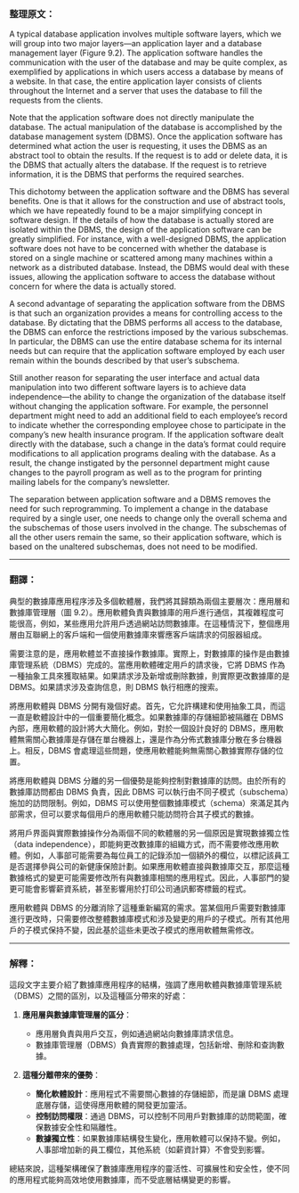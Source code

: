 ### 整理原文：
A typical database application involves multiple software layers, which we will group into two major layers—an application layer and a database management layer (Figure 9.2). The application software handles the communication with the user of the database and may be quite complex, as exemplified by applications in which users access a database by means of a website. In that case, the entire application layer consists of clients throughout the Internet and a server that uses the database to fill the requests from the clients.

Note that the application software does not directly manipulate the database. The actual manipulation of the database is accomplished by the database management system (DBMS). Once the application software has determined what action the user is requesting, it uses the DBMS as an abstract tool to obtain the results. If the request is to add or delete data, it is the DBMS that actually alters the database. If the request is to retrieve information, it is the DBMS that performs the required searches.

This dichotomy between the application software and the DBMS has several benefits. One is that it allows for the construction and use of abstract tools, which we have repeatedly found to be a major simplifying concept in software design. If the details of how the database is actually stored are isolated within the DBMS, the design of the application software can be greatly simplified. For instance, with a well-designed DBMS, the application software does not have to be concerned with whether the database is stored on a single machine or scattered among many machines within a network as a distributed database. Instead, the DBMS would deal with these issues, allowing the application software to access the database without concern for where the data is actually stored.

A second advantage of separating the application software from the DBMS is that such an organization provides a means for controlling access to the database. By dictating that the DBMS performs all access to the database, the DBMS can enforce the restrictions imposed by the various subschemas. In particular, the DBMS can use the entire database schema for its internal needs but can require that the application software employed by each user remain within the bounds described by that user’s subschema.

Still another reason for separating the user interface and actual data manipulation into two different software layers is to achieve data independence—the ability to change the organization of the database itself without changing the application software. For example, the personnel department might need to add an additional field to each employee’s record to indicate whether the corresponding employee chose to participate in the company’s new health insurance program. If the application software dealt directly with the database, such a change in the data’s format could require modifications to all application programs dealing with the database. As a result, the change instigated by the personnel department might cause changes to the payroll program as well as to the program for printing mailing labels for the company’s newsletter.

The separation between application software and a DBMS removes the need for such reprogramming. To implement a change in the database required by a single user, one needs to change only the overall schema and the subschemas of those users involved in the change. The subschemas of all the other users remain the same, so their application software, which is based on the unaltered subschemas, does not need to be modified.

---

### 翻譯：
典型的數據庫應用程序涉及多個軟體層，我們將其歸類為兩個主要層次：應用層和數據庫管理層（圖 9.2）。應用軟體負責與數據庫的用戶進行通信，其複雜程度可能很高，例如，某些應用允許用戶透過網站訪問數據庫。在這種情況下，整個應用層由互聯網上的客戶端和一個使用數據庫來響應客戶端請求的伺服器組成。

需要注意的是，應用軟體並不直接操作數據庫。實際上，對數據庫的操作是由數據庫管理系統（DBMS）完成的。當應用軟體確定用戶的請求後，它將 DBMS 作為一種抽象工具來獲取結果。如果請求涉及新增或刪除數據，則實際更改數據庫的是 DBMS。如果請求涉及查詢信息，則 DBMS 執行相應的搜索。

將應用軟體與 DBMS 分開有幾個好處。首先，它允許構建和使用抽象工具，而這一直是軟體設計中的一個重要簡化概念。如果數據庫的存儲細節被隔離在 DBMS 內部，應用軟體的設計將大大簡化。例如，對於一個設計良好的 DBMS，應用軟體無需關心數據庫是存儲在單台機器上，還是作為分佈式數據庫分散在多台機器上。相反，DBMS 會處理這些問題，使應用軟體能夠無需關心數據實際存儲的位置。

將應用軟體與 DBMS 分離的另一個優勢是能夠控制對數據庫的訪問。由於所有的數據庫訪問都由 DBMS 負責，因此 DBMS 可以執行由不同子模式（subschema）施加的訪問限制。例如，DBMS 可以使用整個數據庫模式（schema）來滿足其內部需求，但可以要求每個用戶的應用軟體只能訪問符合其子模式的數據。

將用戶界面與實際數據操作分為兩個不同的軟體層的另一個原因是實現數據獨立性（data independence），即能夠更改數據庫的組織方式，而不需要修改應用軟體。例如，人事部可能需要為每位員工的記錄添加一個額外的欄位，以標記該員工是否選擇參與公司的新健康保險計劃。如果應用軟體直接與數據庫交互，那麼這種數據格式的變更可能需要修改所有與數據庫相關的應用程式。因此，人事部門的變更可能會影響薪資系統，甚至影響用於打印公司通訊郵寄標籤的程式。

應用軟體與 DBMS 的分離消除了這種重新編寫的需求。當某個用戶需要對數據庫進行更改時，只需要修改整體數據庫模式和涉及變更的用戶的子模式。所有其他用戶的子模式保持不變，因此基於這些未更改子模式的應用軟體無需修改。

---

### 解釋：
這段文字主要介紹了數據庫應用程序的結構，強調了應用軟體與數據庫管理系統（DBMS）之間的區別，以及這種區分帶來的好處：

1. **應用層與數據庫管理層的區分**：
   - 應用層負責與用戶交互，例如通過網站向數據庫請求信息。
   - 數據庫管理層（DBMS）負責實際的數據處理，包括新增、刪除和查詢數據。

2. **這種分離帶來的優勢**：
   - **簡化軟體設計**：應用程式不需要關心數據的存儲細節，而是讓 DBMS 處理底層存儲，這使得應用軟體的開發更加靈活。
   - **控制訪問權限**：通過 DBMS，可以控制不同用戶對數據庫的訪問範圍，確保數據安全性和隔離性。
   - **數據獨立性**：如果數據庫結構發生變化，應用軟體可以保持不變。例如，人事部增加新的員工欄位，其他系統（如薪資計算）不會受到影響。

總結來說，這種架構確保了數據庫應用程序的靈活性、可擴展性和安全性，使不同的應用程式能夠高效地使用數據庫，而不受底層結構變更的影響。

